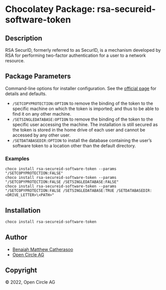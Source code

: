 ﻿# Chocolatey Package: rsa-secureid-software-token

## Description

RSA SecurID, formerly referred to as SecurID, is a mechanism developed by RSA for performing two-factor authentication for a user to a network resource.
## Package Parameters
Command-line options for installer configuration. See the [official page](https://community.securid.com/t5/securid-knowledge-base/installing-the-same-rsa-securid-software-token-5-0-for-windows/ta-p/1288) for details and defaults.

- `/SETCOPYPROTECTION:OPTION` to remove the binding of the token to the specific machine on which the token is imported; and thus to be able to find it on any other machine.
- `/SETSINGLEDATABASE:OPTION` to remove the binding of the token to the specific user accessing the machine.  The installation is still secured as the token is stored in the home drive of each user and cannot be accessed by any other user.
- `/SETDATABASEDIR:OPTION` to install the database containing the user’s software token to a location other than the default directory.

### Examples
`choco install rsa-secureid-software-token --params "/SETCOPYPROTECTION:FALSE"` <br>
`choco install rsa-secureid-software-token --params "/SETCOPYPROTECTION:FALSE /SETSINGLEDATABASE:FALSE"` <br>
`choco install rsa-secureid-software-token --params "/SETCOPYPROTECTION:FALSE /SETSINGLEDATABASE:TRUE /SETDATABASEDIR:<DRIVE_LETTER>\<PATH>"` <br>

## Installation

```ps1
choco install rsa-secureid-software-token
```


## Author

- [Benaiah Matthew Catherasoo](https://github.com/bmcatherasoo)
- [Open Circle AG](https://www.open-circle.ch)


## Copyright

&copy; 2022, Open Circle AG
